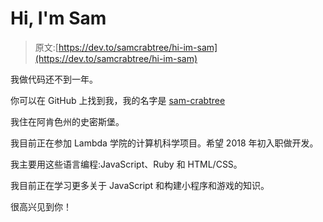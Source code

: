 # Hi, I'm Sam

> 原文:[https://dev.to/samcrabtree/hi-im-sam](https://dev.to/samcrabtree/hi-im-sam)

我做代码还不到一年。

你可以在 GitHub 上找到我，我的名字是 [sam-crabtree](https://github.com/sam-crabtree)

我住在阿肯色州的史密斯堡。

我目前正在参加 Lambda 学院的计算机科学项目。希望 2018 年初入职做开发。

我主要用这些语言编程:JavaScript、Ruby 和 HTML/CSS。

我目前正在学习更多关于 JavaScript 和构建小程序和游戏的知识。

很高兴见到你！